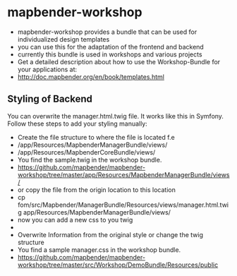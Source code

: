 mapbender-workshop
==================

* mapbender-workshop provides a bundle that can be used for individualized design templates 
* you can use this for the adaptation of the frontend and backend
* currently this bundle is used in workshops and various projects
* Get a detailed description about how to use the Workshop-Bundle for your applications at:
* http://doc.mapbender.org/en/book/templates.html


Styling of Backend 
------------------

You can overwrite the manager.html.twig file. It works like this in Symfony.
Follow these steps to add your styling manually:

* Create the file structure to where the file is located f.e
 * /app/Resources/MapbenderManagerBundle/views/
 * /app/Resources/MapbenderCoreBundle/views/
* You find the sample.twig in the workshop bundle. 
 * https://github.com/mapbender/mapbender-workshop/tree/master/app/Resources/MapbenderManagerBundle/views/
 * or copy the file from the origin location to this location
 * cp fom/src/Mapbender/ManagerBundle/Resources/views/manager.html.twig app/Resources/MapbenderManagerBundle/views/
* now you can add a new css to you twig
 * <link rel="stylesheet" href="{{ asset('bundles/workshopdemo/manager.css') }}"/>
 * Overwrite Information from the original style or change the twig structure
* You find a sample manager.css in the workshop bundle.
 * https://github.com/mapbender/mapbender-workshop/tree/master/src/Workshop/DemoBundle/Resources/public


